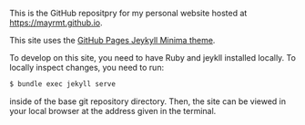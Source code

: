 This is the GitHub repositpry for my personal website hosted at
https://mayrmt.github.io.

This site uses the [GitHub Pages Jeykyll Minima theme](https://jekyll.github.io/minima/).

To develop on this site, you need to have Ruby and jeykll installed locally.
To locally inspect changes, you need to run:

```bash
$ bundle exec jekyll serve
```

inside of the base git repository directory.
Then, the site can be viewed in your local browser at the address given in the terminal.
